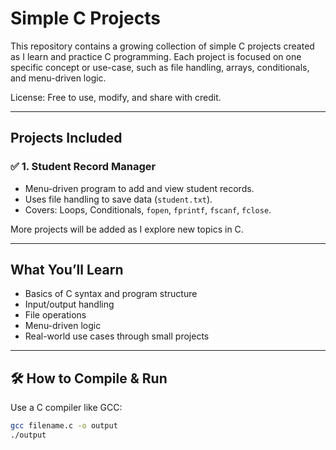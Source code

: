 # Simple C Projects

This repository contains a growing collection of simple C projects created as I learn and practice C programming. Each project is focused on one specific concept or use-case, such as file handling, arrays, conditionals, and menu-driven logic.

License: Free to use, modify, and share with credit.


---

##  Projects Included

### ✅ 1. Student Record Manager
- Menu-driven program to add and view student records.
- Uses file handling to save data (`student.txt`).
- Covers: Loops, Conditionals, `fopen`, `fprintf`, `fscanf`, `fclose`.


More projects will be added as I explore new topics in C.

---

##  What You’ll Learn

- Basics of C syntax and program structure
- Input/output handling
- File operations
- Menu-driven logic
- Real-world use cases through small projects

---

## 🛠️ How to Compile & Run

Use a C compiler like GCC:

```bash
gcc filename.c -o output
./output
